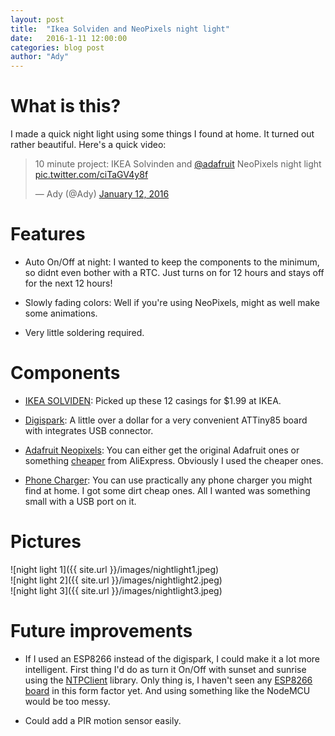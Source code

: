 ```yaml
---
layout: post
title:  "Ikea Solviden and NeoPixels night light"
date:   2016-1-11 12:00:00
categories: blog post
author: "Ady"
---
```


# What is this?

I made a quick night light using some things I found at home. It turned out rather beautiful. Here's a quick video:

<p align="center">
<blockquote class="twitter-video" lang="en"><p lang="en" dir="ltr">10 minute project: IKEA Solvinden and <a href="https://twitter.com/adafruit">@adafruit</a> NeoPixels night light <a href="https://t.co/ciTaGV4y8f">pic.twitter.com/ciTaGV4y8f</a></p>&mdash; Ady (@Ady) <a href="https://twitter.com/Ady/status/686778912186105856">January 12, 2016</a></blockquote>
<script async src="//platform.twitter.com/widgets.js" charset="utf-8"></script>
</p>

# Features
- Auto On/Off at night: I wanted to keep the components to the minimum, so didnt even bother with a RTC. Just turns on for 12 hours and stays off for the next 12 hours!

- Slowly fading colors: Well if you're using NeoPixels, might as well make some animations.

- Very little soldering required.

# Components

- [IKEA SOLVIDEN](http://www.ikea.com/aa/en/catalog/products/00302026/): Picked up these 12 casings for $1.99 at IKEA.

- [Digispark](http://www.aliexpress.com/item/1pcs-CJMCU-Digispark-kickstarter-miniature-for-Arduino-usb-development-board/32432747996.html?spm=2114.01020208.3.10.aHiAuF&ws_ab_test=searchweb201556_1,searchweb201644_5_10001_10002_10005_10006_10003_10004_62_61,searchweb201560_8,searchweb1451318400_6150): A little over a dollar for a very convenient ATTiny85 board with integrates USB connector.

- [Adafruit Neopixels](https://www.adafruit.com/category/168): You can either get the original Adafruit ones or something [cheaper](http://www.aliexpress.com/store/all-wholesale-products/1051119.html) from AliExpress. Obviously I used the cheaper ones. 

- [Phone Charger](http://www.aliexpress.com/item/High-Quality-5V-2-1-1A-Dual-US-AC-Travel-USB-Wall-Charger-for-iPhone-Samsung/32319820235.html?spm=2114.01020208.3.11.ao7BlF&ws_ab_test=searchweb201556_1,searchweb201644_5_10001_10002_10005_10006_10003_10004_62,searchweb201560_8,searchweb1451318400_6150): You can use practically any phone charger you might find at home. I got some dirt cheap ones. All I wanted was something small with a USB port on it.

# Pictures

![night light 1]({{ site.url }}/images/nightlight1.jpeg)
</br>
![night light 2]({{ site.url }}/images/nightlight2.jpeg)
</br>
![night light 3]({{ site.url }}/images/nightlight3.jpeg)

# Future improvements

- If I used an ESP8266 instead of the digispark, I could make it a lot more intelligent. First thing I'd do as turn it On/Off with sunset and sunrise using the [NTPClient](https://github.com/FWeinb/NTPClient) library. Only thing is, I haven't seen any [ESP8266 board](https://twitter.com/Ady/status/686742995626934272) in this form factor yet. And using something like the NodeMCU would be too messy.

- Could add a PIR motion sensor easily.
